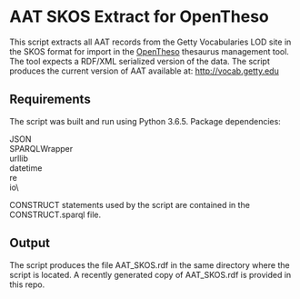 # AAT SKOS Extract for OpenTheso

This script extracts all AAT records from the Getty Vocabularies LOD site in the SKOS format for import in the [OpenTheso](https://github.com/miledrousset/opentheso) thesaurus management tool. The tool expects a RDF/XML serialized version of the data. The script produces the current version of AAT available at: http://vocab.getty.edu

## Requirements

The script was built and run using Python 3.6.5. Package dependencies:

JSON\
SPARQLWrapper\
urllib\
datetime\
re\
io\

CONSTRUCT statements used by the script are contained in the CONSTRUCT.sparql file.

## Output

The script produces the file AAT_SKOS.rdf in the same directory where the script is located. A recently generated copy of AAT_SKOS.rdf is provided in this repo.
